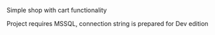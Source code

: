 Simple shop with cart functionality

Project requires MSSQL, connection string is prepared for Dev edition
